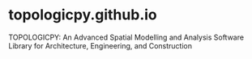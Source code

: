 # topologicpy.github.io
TOPOLOGICPY: An Advanced Spatial Modelling and Analysis Software Library for Architecture, Engineering, and Construction
